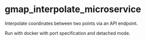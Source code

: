# gmap_interpolate_microservice
Interpolate coordinates between two points via an API endpoint.

Run with docker with port specification and detached mode. 
